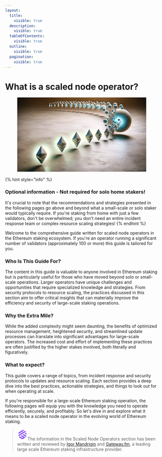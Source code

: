 ```yaml
---
layout:
  title:
    visible: true
  description:
    visible: true
  tableOfContents:
    visible: true
  outline:
    visible: true
  pagination:
    visible: true
---
```


# What is a scaled node operator?

<div data-full-width="false">

<figure><img src="../.gitbook/assets/EthScaling.png" alt=""><figcaption></figcaption></figure>

</div>

{% hint style="info" %}
### Optional information - Not required for solo home stakers!

It's crucial to note that the recommendations and strategies presented in the following pages go above and beyond what a small-scale or solo staker would typically require. If you're staking from home with just a few validators, don't be overwhelmed; you don't need an entire incident response team or complex resource scaling strategies!
{% endhint %}

Welcome to the comprehensive guide written for scaled node operators in the Ethereum staking ecosystem. If you're an operator running a significant number of validators (approximately 100 or more) this guide is tailored for you.

### Who Is This Guide For?

The content in this guide is valuable to anyone involved in Ethereum staking but is particularly useful for those who have moved beyond solo or small-scale operations. Larger operators have unique challenges and opportunities that require specialized knowledge and strategies. From security protocols to resource scaling, the practices discussed in this section aim to offer critical insights that can materially improve the efficiency and security of large-scale staking operations.

### Why the Extra Mile?

While the added complexity might seem daunting, the benefits of optimized resource management, heightened security, and streamlined update processes can translate into significant advantages for large-scale operators. The increased cost and effort of implementing these practices are often justified by the higher stakes involved, both literally and figuratively.

### What to expect?

This guide covers a range of topics, from incident response and security protocols to updates and resource scaling. Each section provides a deep dive into the best practices, actionable strategies, and things to look out for when operating at scale.

If you're responsible for a large-scale Ethereum staking operation, the following pages will equip you with the knowledge you need to operate efficiently, securely, and profitably. So let's dive in and explore what it means to be a scaled node operator in the evolving world of Ethereum staking.

> <img src="../.gitbook/assets/image (108).png" alt="" data-size="line">The information in the Scaled Node Operators section has been written and reviewed by [Igor Mandrigin](https://x.com/mandrigin) and [Gateway.fm](https://gateway.fm), a leading large scale Ethereum staking infrastructure provider.
